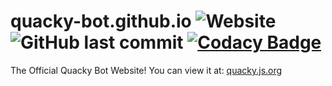 # quacky-bot.github.io ![Website](https://img.shields.io/website?label=Website%20Status&up_message=online&url=https%3A%2F%2Fquacky.js.org) ![GitHub last commit](https://img.shields.io/github/last-commit/quacky-bot/quacky-bot.github.io?label=Last%20Update) [![Codacy Badge](https://api.codacy.com/project/badge/Grade/98bb695476c349f5826cdf1c28e39e00)](https://app.codacy.com/gh/quacky-bot/quacky-bot.github.io?utm_source=github.com&utm_medium=referral&utm_content=quacky-bot/quacky-bot.github.io&utm_campaign=Badge_Grade_Dashboard)
The Official Quacky Bot Website! You can view it at: [quacky.js.org](https://quacky.js.org)
